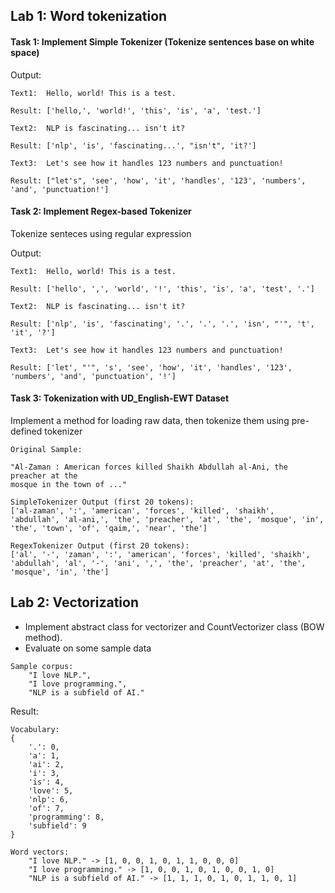 ## Lab 1: Word tokenization 

#### Task 1: Implement Simple Tokenizer (Tokenize sentences base on white space)

Output:
```
Text1:  Hello, world! This is a test.

Result: ['hello,', 'world!', 'this', 'is', 'a', 'test.']
```

```
Text2:  NLP is fascinating... isn't it?

Result: ['nlp', 'is', 'fascinating...', "isn't", 'it?']

```

```
Text3:  Let's see how it handles 123 numbers and punctuation!

Result: ["let's", 'see', 'how', 'it', 'handles', '123', 'numbers', 'and', 'punctuation!']

```

#### Task 2: Implement Regex-based Tokenizer

Tokenize senteces using regular expression

Output:

```
Text1:  Hello, world! This is a test.

Result: ['hello', ',', 'world', '!', 'this', 'is', 'a', 'test', '.']
```

```
Text2:  NLP is fascinating... isn't it?

Result: ['nlp', 'is', 'fascinating', '.', '.', '.', 'isn', "'", 't', 'it', '?']
```

```
Text3:  Let's see how it handles 123 numbers and punctuation!

Result: ['let', "'", 's', 'see', 'how', 'it', 'handles', '123', 'numbers', 'and', 'punctuation', '!']
```

#### Task 3: Tokenization with UD_English-EWT Dataset

Implement a method for loading raw data, then tokenize them using pre-defined tokenizer

```
Original Sample: 

"Al-Zaman : American forces killed Shaikh Abdullah al-Ani, the preacher at the
mosque in the town of ..."
```

```
SimpleTokenizer Output (first 20 tokens): 
['al-zaman', ':', 'american', 'forces', 'killed', 'shaikh', 'abdullah', 'al-ani,', 'the', 'preacher', 'at', 'the', 'mosque', 'in', 'the', 'town', 'of', 'qaim,', 'near', 'the']

RegexTokenizer Output (first 20 tokens): 
['al', '-', 'zaman', ':', 'american', 'forces', 'killed', 'shaikh', 'abdullah', 'al', '-', 'ani', ',', 'the', 'preacher', 'at', 'the', 'mosque', 'in', 'the']
```

## Lab 2: Vectorization

- Implement abstract class for vectorizer and CountVectorizer class (BOW method).
- Evaluate on some sample data

```
Sample corpus:
    "I love NLP.",
    "I love programming.",
    "NLP is a subfield of AI."
```

Result:

```
Vocabulary:
{
    '.': 0,
    'a': 1,
    'ai': 2,
    'i': 3,
    'is': 4,
    'love': 5,
    'nlp': 6,
    'of': 7,
    'programming': 8,
    'subfield': 9
}

Word vectors:
    "I love NLP." -> [1, 0, 0, 1, 0, 1, 1, 0, 0, 0]
    "I love programming." -> [1, 0, 0, 1, 0, 1, 0, 0, 1, 0]
    "NLP is a subfield of AI." -> [1, 1, 1, 0, 1, 0, 1, 1, 0, 1]

```
